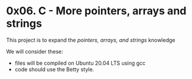 # 0x06. C - More pointers, arrays and strings
This project is to expand the _pointers, arrays, and strings_ knowledge

We will consider these:
* files will be compiled on Ubuntu 20.04 LTS using gcc
* code should use the Betty style.
